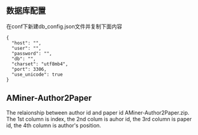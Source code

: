 ## 数据库配置
在conf下新建db_config.json文件并复制下面内容  
```
{
  "host": "",
  "user": "",
  "password": "",
  "db": "",
  "charset": "utf8mb4",
  "port": 3306,
  "use_unicode": true
}
```
## AMiner-Author2Paper 
The relaionship between author id and paper id AMiner-Author2Paper.zip. The 1st column is index, the 2nd colum is 
auhor id, the 3rd column is paper id, the 4th column is author's position.  
 